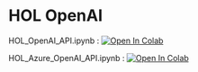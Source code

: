 # HOL OpenAI 

HOL_OpenAI_API.ipynb : 
<a target="_blank" href="https://colab.research.google.com/github/isdaviddong/HOL_Notebook_OpenAI/blob/main/HOL_OpenAI_API.ipynb">
  <img src="https://colab.research.google.com/assets/colab-badge.svg" alt="Open In Colab"/>
</a>

HOL_Azure_OpenAI_API.ipynb : 
<a target="_blank" href="https://colab.research.google.com/github/isdaviddong/HOL_Notebook_OpenAI/blob/main/HOL_Azure_OpenAI_API.ipynb">
  <img src="https://colab.research.google.com/assets/colab-badge.svg" alt="Open In Colab"/>
</a>
